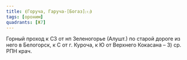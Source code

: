 ```yaml
---
title: ⦗Горуча, Гаруча-[Богаз]⒯⦘
tags: [ороним]
quadrants: [Ж7]
---
```


Горный проход к СЗ от нп Зеленогорье (Алушт.) по старой дороге из него в
Белогорск, к С от г. Куроча, к Ю от Верхнего Кокасана – 3) ср. РПН крач.
